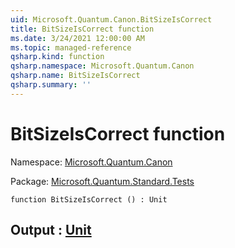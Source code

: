 ```yaml
---
uid: Microsoft.Quantum.Canon.BitSizeIsCorrect
title: BitSizeIsCorrect function
ms.date: 3/24/2021 12:00:00 AM
ms.topic: managed-reference
qsharp.kind: function
qsharp.namespace: Microsoft.Quantum.Canon
qsharp.name: BitSizeIsCorrect
qsharp.summary: ''
---
```


# BitSizeIsCorrect function

Namespace: [Microsoft.Quantum.Canon](xref:Microsoft.Quantum.Canon)

Package: [Microsoft.Quantum.Standard.Tests](https://nuget.org/packages/Microsoft.Quantum.Standard.Tests)




```qsharp
function BitSizeIsCorrect () : Unit
```


## Output : [Unit](xref:microsoft.quantum.lang-ref.unit)

